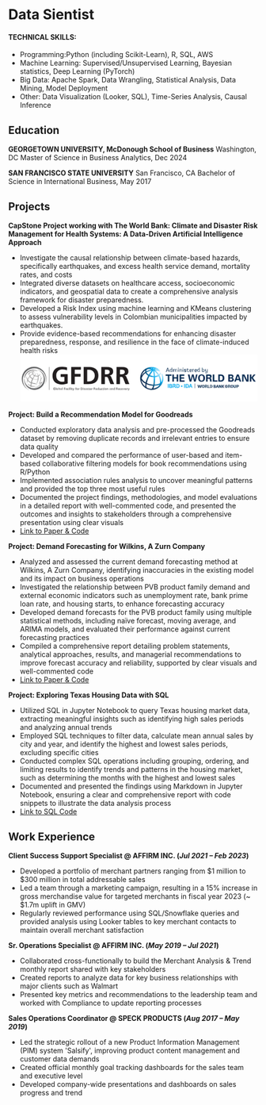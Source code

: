 # Data Sientist

#### TECHNICAL SKILLS: 
- Programming:Python (including Scikit-Learn), R, SQL, AWS
- Machine Learning: Supervised/Unsupervised Learning, Bayesian statistics, Deep 
Learning (PyTorch)
- Big Data: Apache Spark, Data Wrangling, Statistical Analysis, Data Mining, Model 
Deployment
- Other: Data Visualization (Looker, SQL), Time-Series Analysis, Causal Inference

## Education
**GEORGETOWN UNIVERSITY, McDonough School of Business**
Washington, DC 
Master of Science in Business Analytics, Dec 2024

**SAN FRANCISCO STATE UNIVERSITY** 
San Francisco, CA 
Bachelor of Science in International Business, May 2017

## Projects
**CapStone Project working with The World Bank: Climate and Disaster Risk Management for Health Systems: A Data-Driven Artificial Intelligence Approach**
- Investigate the causal relationship between climate-based hazards, specifically earthquakes, and excess health service demand, mortality rates, and costs
- Integrated diverse datasets on healthcare access, socioeconomic indicators, and geospatial data to create a comprehensive analysis framework for disaster preparedness.
- Developed a Risk Index using machine learning and KMeans clustering to assess vulnerability levels in Colombian municipalities impacted by earthquakes.
- Provide evidence-based recommendations for enhancing disaster preparedness, response, and resilience in the face of climate-induced health risks
  ![World_Bank](/assets/GFDRR.png)

**Project: Build a Recommendation Model for Goodreads**
- Conducted exploratory data analysis and pre-processed the Goodreads dataset by removing duplicate records and irrelevant entries to ensure data quality
- Developed and compared the performance of user-based and item-based collaborative filtering models for book recommendations using R/Python
- Implemented association rules analysis to uncover meaningful patterns and provided the top three most useful rules
- Documented the project findings, methodologies, and model evaluations in a detailed report with well-commented code, and presented the outcomes and insights to stakeholders through a comprehensive presentation using clear visuals
- [Link to Paper & Code](https://github.com/ptsweda/Build-a-Recommendation-Model-for-Goodreads.git)

**Project: Demand Forecasting for Wilkins, A Zurn Company**
- Analyzed and assessed the current demand forecasting method at Wilkins, A Zurn Company, identifying inaccuracies in the existing model and its impact on business operations
- Investigated the relationship between PVB product family demand and external economic indicators such as unemployment rate, bank prime loan rate, and housing starts, to enhance forecasting accuracy
- Developed demand forecasts for the PVB product family using multiple statistical methods, including naïve forecast, moving average, and ARIMA models, and evaluated their performance against current forecasting practices
- Compiled a comprehensive report detailing problem statements, analytical approaches, results, and managerial recommendations to improve forecast accuracy and reliability, supported by clear visuals and well-commented code
- [Link to Paper & Code](https://github.com/ptsweda/Demand-Forecasting-for-Wilkins-A-Zurn-Company.git)
  
**Project: Exploring Texas Housing Data with SQL**
- Utilized SQL in Jupyter Notebook to query Texas housing market data, extracting meaningful insights such as identifying high sales periods and analyzing annual trends
- Employed SQL techniques to filter data, calculate mean annual sales by city and year, and identify the highest and lowest sales periods, excluding specific cities
- Conducted complex SQL operations including grouping, ordering, and limiting results to identify trends and patterns in the housing market, such as determining the months with the highest and lowest sales
- Documented and presented the findings using Markdown in Jupyter Notebook, ensuring a clear and comprehensive report with code snippets to illustrate the data analysis process
- [Link to SQL Code](https://github.com/ptsweda/Exploring-Texas-Housing-Data-with-SQL.git)
  
## Work Experience
**Client Success Support Specialist @ AFFIRM INC. (_Jul 2021 – Feb 2023_)**
- Developed a portfolio of merchant partners ranging from $1 million to $300 million in total addressable sales
- Led a team through a marketing campaign, resulting in a 15% increase in gross merchandise value for targeted merchants in fiscal year 2023 (~ $1.7m uplift in GMV)
- Regularly reviewed performance using SQL/Snowflake queries and provided analysis using Looker tables to key merchant contacts to maintain overall merchant satisfaction

**Sr. Operations Specialist  @ AFFIRM INC. (_May 2019 – Jul 2021_)**
- Collaborated cross-functionally to build the Merchant Analysis & Trend monthly report shared with key stakeholders
- Created reports to analyze data for key business relationships with major clients such as Walmart
- Presented key metrics and recommendations to the leadership team and worked with Compliance to update reporting processes

**Sales Operations Coordinator @ SPECK PRODUCTS (_Aug 2017 – May 2019_)**
- Led the strategic rollout of a new Product Information Management (PIM) system 'Salsify', improving product content management and customer data demands
- Created official monthly goal tracking dashboards for the sales team and executive level
- Developed company-wide presentations and dashboards on sales progress and trend

